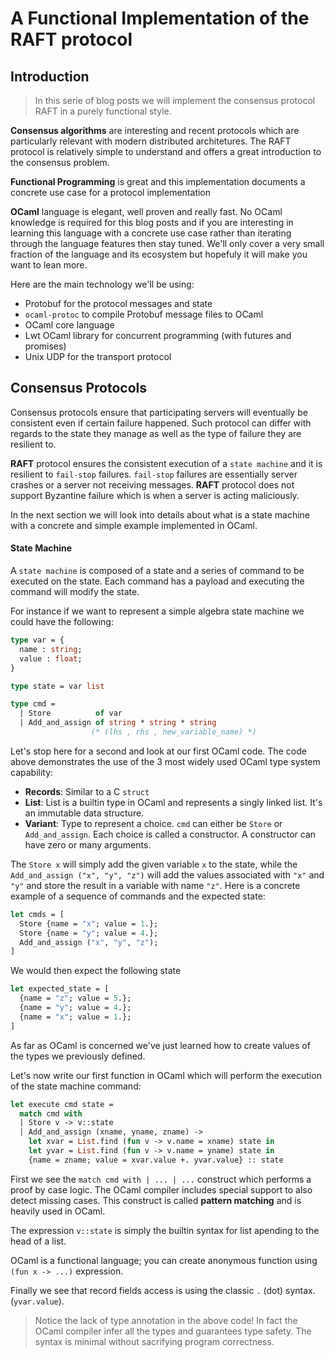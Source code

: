 # A Functional Implementation of the RAFT protocol

## Introduction

> In this serie of blog posts we will implement the consensus protocol RAFT in a purely functional style. 

**Consensus algorithms** are interesting and recent protocols which are particularly relevant with modern distributed architetures. The RAFT protocol is relatively simple to understand and offers a great introduction to the consensus problem. 

**Functional Programming** is great and this implementation documents a concrete use case for a protocol implementation

**OCaml** language is elegant, well proven and really fast. No OCaml knowledge is required for this blog posts and if you are interesting in learning this language with a concrete use case rather than iterating through the language features then stay tuned. We'll only cover a very small fraction of the language and its ecosystem but hopefuly it will make you want to lean more.

Here are the main technology we'll be using:

* Protobuf for the protocol messages and state 
* `ocaml-protoc` to compile Protobuf message files to OCaml 
* OCaml core language
* Lwt OCaml library for concurrent programming (with futures and promises)
* Unix UDP for the transport protocol

## Consensus Protocols

Consensus protocols ensure that participating servers will eventually be consistent even if certain failure happened. Such protocol can differ with regards to the state they manage as well as the type of failure they are resilient to. 

**RAFT** protocol ensures the consistent execution of a `state machine` and it is resilient to `fail-stop` failures. `fail-stop` failures are essentially server crashes or a server not receiving messages. **RAFT** protocol does not support Byzantine failure which is when a server is acting maliciously.

In the next section we will look into details about what is a state machine with a concrete and simple example implemented in OCaml.

#### State Machine 

A `state machine` is composed of a state and a series of command to be executed on the state. Each command has a payload and executing the command will modify the state. 

For instance if we want to represent a simple algebra state machine we could have the following:
```OCaml
type var = {
  name : string; 
  value : float;
} 

type state = var list 

type cmd = 
  | Store          of var 
  | Add_and_assign of string * string * string 
                  (* (lhs , rhs , new_variable_name) *)
```

Let's stop here for a second and look at our first OCaml code. The code above demonstrates the use of the 3 most widely used OCaml type system capability:

* **Records**: Similar to a C `struct` 
* **List**: List is a builtin type in OCaml and represents a singly linked list. It's an immutable data structure.
* **Variant**: Type to represent a choice. `cmd` can either be `Store` or `Add_and_assign`. Each choice is called a constructor. A constructor can have zero or many arguments. 

The `Store x` will simply add the given variable `x` to the state, while the `Add_and_assign ("x", "y", "z")` will add the values associated with `"x"` and `"y"` and store the result in a variable with name `"z"`. 
Here is a concrete example of a sequence of commands and the expected state:

```OCaml
let cmds = [
  Store {name = "x"; value = 1.}; 
  Store {name = "y"; value = 4.}; 
  Add_and_assign ("x", "y", "z"); 
]
```

We would then expect the following state 
```OCaml
let expected_state = [
  {name = "z"; value = 5.}; 
  {name = "y"; value = 4.}; 
  {name = "x"; value = 1.}; 
]
```
As far as OCaml is concerned we've just learned how to create values of the types we previously defined. 

Let's now write our first function in OCaml which will perform the execution of the state machine command:

```OCaml
let execute cmd state = 
  match cmd with
  | Store v -> v::state
  | Add_and_assign (xname, yname, zname) -> 
    let xvar = List.find (fun v -> v.name = xname) state in 
    let yvar = List.find (fun v -> v.name = yname) state in 
    {name = zname; value = xvar.value +. yvar.value} :: state
```

First we see the `match cmd with | ... | ...` construct which performs a proof by case logic. The OCaml compiler includes special support to also detect missing cases. This construct is called **pattern matching** and is heavily used in OCaml. 

The expression `v::state` is simply the builtin syntax for list apending to the head of a list. 

OCaml is a functional language; you can create anonymous function using `(fun x -> ...)` expression. 

Finally we see that record fields access is using the classic `.` (dot) syntax. (`yvar.value`). 

> Notice the lack of type annotation in the above code! In fact the OCaml compiler infer all the types and guarantees type safety. The syntax is minimal without sacrifying program correctness.




